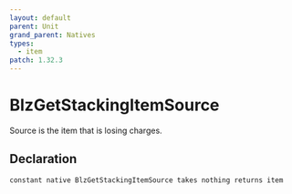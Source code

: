 ```yaml
---
layout: default
parent: Unit
grand_parent: Natives
types:
  - item
patch: 1.32.3
---
```


# BlzGetStackingItemSource
Source is the item that is losing charges.

## Declaration

```
constant native BlzGetStackingItemSource takes nothing returns item
```